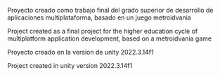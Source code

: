 Proyecto creado como trabajo final del grado superior de desarrollo de aplicaciones multiplataforma, basado en un juego metroidvania

Project created as a final project for the higher education cycle of multiplatform application development, based on a metroidvania game

Proyecto creado en la version de unity 2022.3.14f1

Project created in unity version 2022.3.14f1

